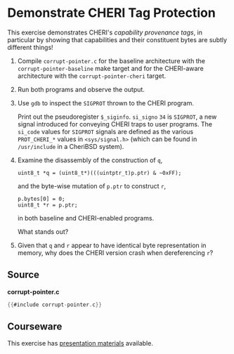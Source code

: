 # Demonstrate CHERI Tag Protection

This exercise demonstrates CHERI's *capability provenance tags*, in particular
by showing that capabilities and their constituent bytes are subtly different
things!

1. Compile `corrupt-pointer.c` for the baseline architecture with the
   `corrupt-pointer-baseline` make target and for the CHERI-aware architecture with the
   `corrupt-pointer-cheri` target.

2. Run both programs and observe the output.

3. Use `gdb` to inspect the `SIGPROT` thrown to the CHERI program.

   Print out the pseudoregister `$_siginfo`.  `si_signo` `34` is `SIGPROT`, a
   new signal introduced for conveying CHERI traps to user programs.  The
   `si_code` values for `SIGPROT` signals are defined as the various
   `PROT_CHERI_*` values in `<sys/signal.h>` (which can be found in
   `/usr/include` in a CheriBSD system).

4. Examine the disassembly of the construction of `q`,
   ```
   uint8_t *q = (uint8_t*)(((uintptr_t)p.ptr) & ~0xFF);
   ```
   and the byte-wise mutation of `p.ptr` to construct `r`,
   ```
   p.bytes[0] = 0;
   uint8_t *r = p.ptr;
   ```
   in both baseline and CHERI-enabled programs.

   What stands out?

5. Given that `q` and `r` appear to have identical byte representation in
   memory, why does the CHERI version crash when dereferencing `r`?

## Source

**corrupt-pointer.c**
```C
{{#include corrupt-pointer.c}}
```

## Courseware

This exercise has [presentation materials](./cheri-tags.pptx) available.
